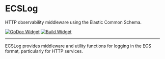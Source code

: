 # ECSLog

HTTP observability middleware using the Elastic Common Schema.

[![GoDoc Widget]][GoDoc] [![Build Widget]][Build]

----

ECSLog provides middleware and utility functions for logging in the ECS format,
particularly for HTTP services.

[GoDoc]: https://godoc.org/github.com/sporkmonger/ecslog
[GoDoc Widget]: https://godoc.org/github.com/sporkmonger/ecslog?status.svg
[Build]: https://circleci.com/gh/sporkmonger/ecslog
[Build Widget]: https://circleci.com/gh/sporkmonger/ecslog.svg?style=shield
